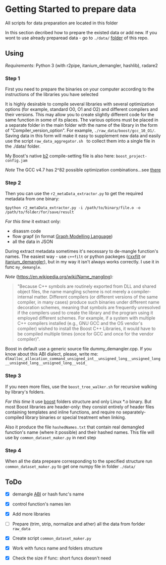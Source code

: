 # Getting Started  to prepare data

All scripts for data preparation are located in this folder

In this section decribed how to prepare the existed data or add new. If you wont to use already preparead data - go to `./data/`  [folder](../../data/) of this repo.

## Using 

*Requirements*: Python 3 (with r2pipe, itanium_demangler, hashlib), radare2



### Step 1

First you need to prepare the binaries on your computer according to the instructions of the libraries you have selected 

It is highly desirable to compile several libraries with several  optimization options (for example, standard O0, O1 and O2) and different compilers and their versions. This may allow you to create slightly different code for the same function in some of its places. The various options must be placed in a separate folder in the main folder with the name of the library in the form of "Compiler_version_option". For example, `./raw_data/boost/gcc_10_O1/`. Saving data in this form will make it easy to supplement new data and easily use the script `raw_data_aggregator.sh ` to collect them into a single file in the ./data/ folder.

My Boost's native [b2](https://www.bfgroup.xyz/b2/) compile-setting file is also here: `boost_project-config.jam`

*Note* The GCC v4.7 has 2^82 possible optimization combinations...see [there](https://gcc.gnu.org/onlinedocs/gcc/Optimize-Options.html)

### Step 2

Then you can use the `r2_metaData_extractor.py` to get the required metadata from one binary:
```
$python r2_metaData_extractor.py -i /path/to/binary/file.o -o /path/to/folder/for/save/result
```

*For this time* it extract only:
* disassm code
* flow grapf (in format [Graph Modelling Language](https://gephi.org/users/supported-graph-formats/gml-format/))
* all the data in JSON

During extract metadata sometimes it's necessary to de-mangle function's names. The easiest way  - use `c++filt` or python packeges ([cxxfilt](https://github.com/afq984/python-cxxfilt) or [itanium_demangler](https://github.com/whitequark/python-itanium_demangler)), but in my way it isn't always works correctly. I use it in func `my_demangle`.

*Note* (https://en.wikipedia.org/wiki/Name_mangling): 
>"Because C++ symbols are routinely exported from DLL and shared object files, the name mangling scheme is not merely a compiler-internal matter. Different compilers (or different versions of the same compiler, in many cases) produce such binaries under different name decoration schemes, meaning that symbols are frequently unresolved if the compilers used to create the library and the program using it employed different schemes. For example, if a system with multiple C++ compilers installed (e.g., GNU GCC and the OS vendor's compiler) wished to install the Boost C++ Libraries, it would have to be compiled multiple times (once for GCC and once for the vendor compiler)".

Boost in default use a generic source file dummy_demangler.cpp. If you know about this ABI dialect, please, write me: `dlmalloc_allocation_command_unsigned_int__unsigned_long__unsigned_long__unsigned_long__unsigned_long__void_` 

### Step 3 
If you neen more files, use the `boost_tree_walker.sh` for recursive walking by library's folders.

*For this time* it use [boost](https://www.boost.org/) folders structure and only Linux *.o binary. But most Boost libraries are header-only: they consist entirely of header files containing templates and inline functions, and require no separately-compiled library binaries or special treatment when linking.

Also it produce the file `hashedNames.txt` that contain real demangled function's name (where it possible) and their hashed names. This file will use by `common_dataset_maker.py` in next step

### Step 4

When all the data prepeare corresponding to the specified structure run `common_dataset_maker.py` to get one numpy file in folder `./data/` 


## ToDo

- [x] demangle [ABI](https://en.wikipedia.org/wiki/Application_binary_interface) or hash func's name
- [x] control function's names len
- [x] Add more libraries
- [ ] Prepare (trim, strip, normalize and ather) all the data from forlder `raw_data`
- [x] Create script `common_dataset_maker.py`
- [x] Work with funcs name and folders structure
- [x] Check the size if func: short funcs doesn't need


